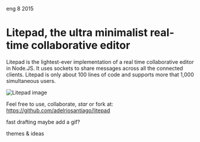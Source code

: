 <permalink>eng</permalink>
<month>8</month>
<year>2015</year>

# Litepad, the ultra minimalist real-time collaborative editor

Litepad is the lightest-ever implementation of a real time collaborative editor in Node.JS. It uses sockets to share messages across all the connected clients. Litepad is only about 100 lines of code and supports more that 1,000 simultaneous users.

![Litepad image](http://adelriosantiago.com/articles/litepad/images/litepad.png)

Feel free to use, collaborate, *star* or fork at: https://github.com/adelriosantiago/litepad

<hidden>
fast drafting
maybe add a gif?
</hidden>

<hidden>themes & ideas</hidden>

